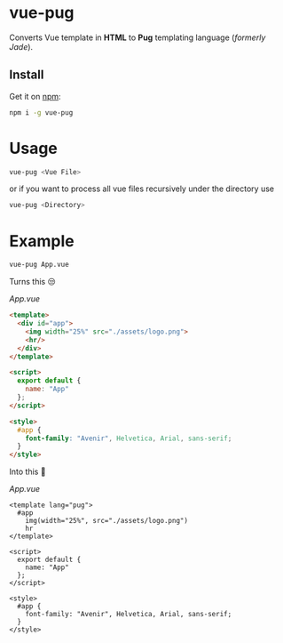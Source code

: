 # vue-pug
Converts Vue template in **HTML** to **Pug** templating language (_formerly Jade_).  

## Install
Get it on [npm](https://www.npmjs.com/package/vue-pug):
```bash
npm i -g vue-pug
```
# Usage
```bash
vue-pug <Vue File>
```
or if you want to process all vue files recursively under the directory use
```bash
vue-pug <Directory>
```
# Example
```bash
vue-pug App.vue
```
Turns this :unamused:

*App.vue*
```html
<template>
  <div id="app">
    <img width="25%" src="./assets/logo.png">
    <hr/>
  </div>
</template>

<script>
  export default {
    name: "App"
  };
</script>

<style>
  #app {
    font-family: "Avenir", Helvetica, Arial, sans-serif;    
  }
</style>
```

Into this :tada:

*App.vue*
```pug
<template lang="pug">
  #app
    img(width="25%", src="./assets/logo.png")
    hr
</template>

<script>
  export default {
    name: "App"
  };
</script>

<style>
  #app {
    font-family: "Avenir", Helvetica, Arial, sans-serif;
  }
</style>
```
